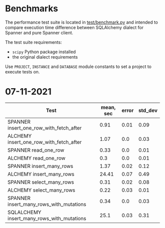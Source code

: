 # Benchmarks

The performance test suite is located in [test/benchmark.py](https://github.com/cloudspannerecosystem/python-spanner-sqlalchemy/blob/main/test/benchmark.py) and intended to compare execution time difference between SQLAlchemy dialect for Spanner and pure Spanner client.

The test suite requirements:
- `scipy` Python package installed
- the original dialect requirements

Use `PROJECT`, `INSTANCE` and `DATABASE` module constants to set a project to execute tests on.

# 07-11-2021

|Test|mean, sec|error|std_dev|
|----|-------|-----|--------|
|SPANNER insert_one_row_with_fetch_after| 0.91|0.01|0.09|
|ALCHEMY insert_one_row_with_fetch_after|  1.07| 0.0|0.03|
|SPANNER read_one_row| 0.33| 0.0| 0.01|
|ALCHEMY read_one_row| 0.3| 0.0| 0.01|
|SPANNER insert_many_rows|  1.37| 0.02| 0.12|
|ALCHEMY insert_many_rows|  24.41| 0.07| 0.49|
|SPANNER select_many_rows| 0.31| 0.02| 0.08|
|ALCHEMY select_many_rows|   0.22| 0.03| 0.01|
|SPANNER insert_many_rows_with_mutations| 0.34| 0.0| 0.03|
|SQLALCHEMY insert_many_rows_with_mutations| 25.1| 0.03| 0.31|
